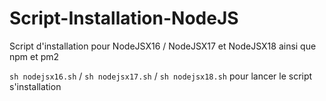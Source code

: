 # Script-Installation-NodeJS

Script d'installation pour NodeJSX16 / NodeJSX17 et NodeJSX18 ainsi que npm et pm2

`sh nodejsx16.sh` / `sh nodejsx17.sh` / `sh nodejsx18.sh` pour lancer le script s'installation

